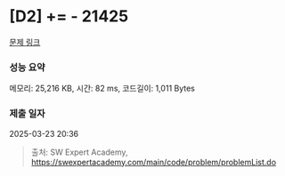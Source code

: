 # [D2] += - 21425 

[문제 링크](https://swexpertacademy.com/main/code/problem/problemDetail.do?contestProbId=AZD8K_UayDoDFAVs) 

### 성능 요약

메모리: 25,216 KB, 시간: 82 ms, 코드길이: 1,011 Bytes

### 제출 일자

2025-03-23 20:36



> 출처: SW Expert Academy, https://swexpertacademy.com/main/code/problem/problemList.do